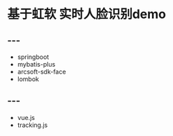 # 基于虹软 实时人脸识别demo

## ---

- springboot
- mybatis-plus
- arcsoft-sdk-face
- lombok

## ---

- vue.js
- tracking.js


